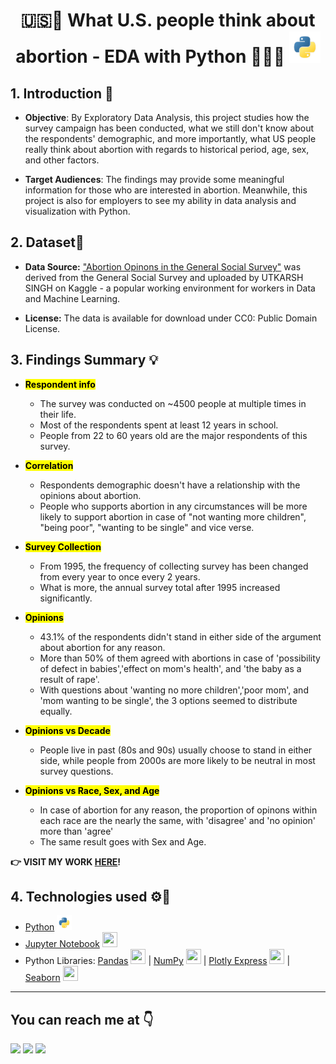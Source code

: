 # <h1 align="center">:us::girl: What U.S. people think about abortion - EDA with Python :girl::us: <img src="https://github.com/PrinceCorwin/Useful-tech-icons/blob/main/images/python.png" width="50" height="50"></h1>

## **1. Introduction** :pushpin:

- **Objective**: By Exploratory Data Analysis, this project studies how the survey campaign has been conducted, what we still don't know about the respondents' demographic, and more importantly, what US people really think about abortion with regards to historical period, age, sex, and other factors.

- **Target Audiences**: The findings may provide some meaningful information for those who are interested in abortion. Meanwhile, this project is also for employers to see my ability in data analysis and visualization with Python.

## **2. Dataset**:microscope:

- **Data Source:** ["Abortion Opinons in the General Social Survey"](https://www.kaggle.com/datasets/utkarshx27/abortion-opinions-in-the-general-social-survey) was derived from the General Social Survey and uploaded by UTKARSH SINGH on Kaggle - a popular working environment for workers in Data and Machine Learning.

- **License:** The data is available for download under CC0: Public Domain License.

## **3. Findings Summary** :bulb:

 * <mark><b>Respondent info</b></mark> 
    * The survey was conducted on ~4500 people at multiple times in their life.<br>
    * Most of the respondents spent at least 12 years in school.<br>
    * People from 22 to 60 years old are the major respondents of this survey.
    

 * <mark><b>Correlation</b></mark> 
    * Respondents demographic doesn't have a relationship with the opinions about abortion.
    * People who supports abortion in any circumstances will be more likely to support abortion in case of "not wanting more children", "being poor", "wanting to be single" and vice verse.
    
 
 * <mark><b>Survey Collection</b></mark> 
    * From 1995, the frequency of collecting survey has been changed from every year to once every 2 years.
    * What is more, the annual survey total after 1995 increased significantly.<br>
    
    
 * <mark><b>Opinions</b></mark>
    * 43.1% of the respondents didn't stand in either side of the argument about abortion for any reason.
    * More than 50% of them agreed with abortions in case of 'possibility of defect in babies','effect on mom's health', and 'the baby as a result of rape'.
    * With questions about 'wanting no more children','poor mom', and 'mom wanting to be single', the 3 options seemed to distribute equally.<br>
    
 
 * <mark><b>Opinions vs Decade</b></mark>
    * People live in past (80s and 90s) usually choose to stand in either side, while people from 2000s are more likely to be neutral in most survey questions.<br>
    
 
 * <mark><b>Opinions vs Race, Sex, and Age</b></mark>
    * In case of abortion for any reason, the proportion of opinons within each race are the nearly the same, with 'disagree' and 'no opinion' more than 'agree'
    * The same result goes with Sex and Age.

**👉 VISIT MY WORK [HERE](https://github.com/phucthichlai/Abortion/blob/main/What%20US%20people%20think%20about%20abortion%20-%20EDA.ipynb)!**

## 4. Technologies used ⚙️:satellite:
- [Python](https://coursera.org/share/9633cd154ac74544f87f83434258a90b) <img src="https://github.com/PrinceCorwin/Useful-tech-icons/blob/main/images/python.png" width="24" height="24">
- [Jupyter Notebook](https://jupyter.org/) <img src="https://user-images.githubusercontent.com/104643138/226098051-177ede6d-3fe5-49a8-8f57-446caf49f94c.png" width="24" height="24">
- Python Libraries: [Pandas](https://pandas.pydata.org/) <img src="https://user-images.githubusercontent.com/104643138/225993416-31cf4034-962c-4842-8821-5a5ccfc8e729.png" width="24" height="24"/> | [NumPy](https://numpy.org/) <img src="https://user-images.githubusercontent.com/104643138/225993758-e1b3af8b-47a0-405d-90ff-b2edeeac3d37.png" width="24" height="24"/> | [Plotly Express](https://plotly.com/python/plotly-express/) <img src="https://github.com/phucthichlai/Abortion/assets/104643138/2ccdf373-347c-4c72-9131-b7e62cd71dc8" width="24" height="24"/>
| [Seaborn](https://seaborn.pydata.org/) <img src="https://user-images.githubusercontent.com/104643138/225994199-d9f150a0-27b6-44bc-a581-2e21d7d0e9af.svg" width="24" height="24"/>

***

## You can reach me at 👇
<img href="https://www.facebook.com/dobaophuc98/" src="https://img.shields.io/badge/Facebook-@dobaophuc98-1877F2?style=for-the-badge&logo=Facebook"/>
<img href="https://www.linkedin.com/in/andy-data-analyst/" src="https://img.shields.io/badge/LinkedIn-@Andy_data_analyst-0A66C2?style=for-the-badge&logo=LinkedIn"/>
<img src="https://img.shields.io/badge/Gmail-dobaophuc1998@gmail.com-EA4335?style=for-the-badge&logo=Gmail"/>
